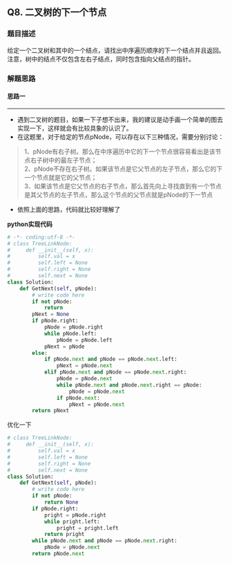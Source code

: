 ## Q8. 二叉树的下一个节点
### 题目描述
给定一个二叉树和其中的一个结点，请找出中序遍历顺序的下一个结点并且返回。注意，树中的结点不仅包含左右子结点，同时包含指向父结点的指针。
### 解题思路
#### 思路一
****
- 遇到二叉树的题目，如果一下子想不出来，我的建议是动手画一个简单的图去实现一下，这样就会有比较具象的认识了。
- 在这题里，对于给定的节点pNode，可以存在以下三种情况，需要分别讨论：
> 1、pNode有右子树。那么在中序遍历中它的下一个节点很容易看出是该节点右子树中的最左子节点；  
2、pNode不存在右子树。如果该节点是它父节点的左子节点，那么它的下一个节点就是它的父节点；  
3、如果该节点是它父节点的右子节点，那么首先向上寻找直到有一个节点是其父节点的左子节点，那么这个节点的父节点就是pNode的下一节点
- 依照上面的思路，代码就比较好理解了

**python实现代码**
```python
# -*- coding:utf-8 -*-
# class TreeLinkNode:
#     def __init__(self, x):
#         self.val = x
#         self.left = None
#         self.right = None
#         self.next = None
class Solution:
    def GetNext(self, pNode):
        # write code here
        if not pNode:
            return 
        pNext = None
        if pNode.right:
            pNode = pNode.right
            while pNode.left:
                pNode = pNode.left
            pNext = pNode
        else:
            if pNode.next and pNode == pNode.next.left:
                pNext = pNode.next
            elif pNode.next and pNode == pNode.next.right:
                pNode = pNode.next
                while pNode.next and pNode.next.right == pNode:
                    pNode = pNode.next
                if pNode.next:
                    pNext = pNode.next
        return pNext
```

优化一下
```python
# class TreeLinkNode:
#     def __init__(self, x):
#         self.val = x
#         self.left = None
#         self.right = None
#         self.next = None
class Solution:
    def GetNext(self, pNode):
        # write code here
        if not pNode:
            return None
        if pNode.right:
            pright = pNode.right
            while pright.left:
                pright = pright.left
            return pright
        while pNode.next and pNode == pNode.next.right:
            pNode = pNode.next
        return pNode.next
```

